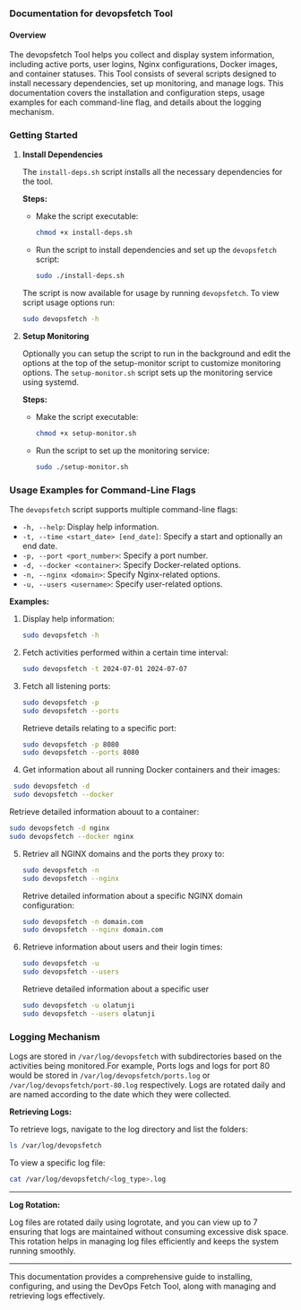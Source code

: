 ### Documentation for devopsfetch Tool

#### Overview
The devopsfetch Tool helps you  collect and display system information, including active ports, user logins, Nginx configurations, Docker images, and container statuses. This Tool consists of several scripts designed to install necessary dependencies, set up monitoring, and manage logs. This documentation covers the installation and configuration steps, usage examples for each command-line flag, and details about the logging mechanism.

### Getting Started

1. **Install Dependencies**

   The `install-deps.sh` script installs all the necessary dependencies for the tool.

   **Steps:**
   - Make the script executable:

     ```sh
     chmod +x install-deps.sh
     ```

   - Run the script to install dependencies and set up the `devopsfetch` script:

     ```sh
     sudo ./install-deps.sh
     ```
    The script is now available for usage by running `devopsfetch`. To view script usage options run: 

     ```sh
     sudo devopsfetch -h
     ```
2. **Setup Monitoring**

   Optionally you can setup the script to run in the background and edit the options at the top of the setup-monitor script to customize  monitoring options. The `setup-monitor.sh` script sets up the monitoring service using systemd.

   **Steps:**
   - Make the script executable:

     ```sh
     chmod +x setup-monitor.sh
     ```

   - Run the script to set up the monitoring service:

     ```sh
     sudo ./setup-monitor.sh
     ```

### Usage Examples for Command-Line Flags

The `devopsfetch` script supports multiple command-line flags:

- `-h, --help`: Display help information.
- `-t, --time <start_date> [end_date]`: Specify a start and optionally an end date.
- `-p, --port <port_number>`: Specify a port number.
- `-d, --docker <container>`: Specify Docker-related options.
- `-n, --nginx <domain>`: Specify Nginx-related options.
- `-u, --users <username>`: Specify user-related options.

**Examples:**

1. Display help information:

   ```sh
   sudo devopsfetch -h
   ```

2. Fetch activities performed within a certain time interval:

   ```sh
   sudo devopsfetch -t 2024-07-01 2024-07-07
   ```

3. Fetch all listening ports:

     ```sh
   sudo devopsfetch -p 
   sudo devopsfetch --ports 
   ``` 
   Retrieve details relating to a specific port:

   ```sh
   sudo devopsfetch -p 8080
   sudo devopsfetch --ports 8080
   ```

4. Get information about all running Docker containers and their images:

  ```sh
   sudo devopsfetch -d
   sudo devopsfetch --docker
   ```
   Retrieve detailed information abouut to a container:

   ```sh
   sudo devopsfetch -d nginx
   sudo devopsfetch --docker nginx
   ```

5. Retriev all NGINX domains and the ports they proxy to:

   ```sh
   sudo devopsfetch -n 
   sudo devopsfetch --nginx 
   ```
   Retrive detailed information about a specific NGINX domain configuration:

   ```sh
   sudo devopsfetch -n domain.com
   sudo devopsfetch --nginx domain.com
   ```

6. Retrieve information about users and their login times:

   ```sh
   sudo devopsfetch -u
   sudo devopsfetch --users
   ```
   Retrieve detailed information about a specific user
   ```sh
   sudo devopsfetch -u olatunji
   sudo devopsfetch --users olatunji
   ```

### Logging Mechanism

Logs are stored in `/var/log/devopsfetch` with subdirectories based on the activities being monitored.For example, Ports logs and logs for port 80 would be stored in  `/var/log/devopsfetch/ports.log` or `/var/log/devopsfetch/port-80.log` respectively.  Logs are rotated daily and are named according to the date which they were collected.


**Retrieving Logs:**

To retrieve logs, navigate to the log directory and list the folders:

```sh
ls /var/log/devopsfetch
```

To view a specific log file:

```sh
cat /var/log/devopsfetch/<log_type>.log
```

---

**Log Rotation:**

Log files are rotated daily using logrotate, and you can view up to 7  ensuring that logs are maintained without consuming excessive disk space. This rotation helps in managing log files efficiently and keeps the system running smoothly.

---

This documentation provides a comprehensive guide to installing, configuring, and using the DevOps Fetch Tool, along with managing and retrieving logs effectively.

